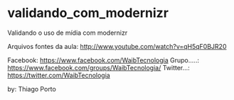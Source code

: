 validando_com_modernizr
=======================

Validando o uso de mídia com modernizr

Arquivos fontes da aula: http://www.youtube.com/watch?v=qH5qF0BJR20


Facebook: https://www.facebook.com/WaibTecnologia
Grupo.....: https://www.facebook.com/groups/WaibTecnologia/
Twitter...:   https://twitter.com/WaibTecnologia


by: Thiago Porto
